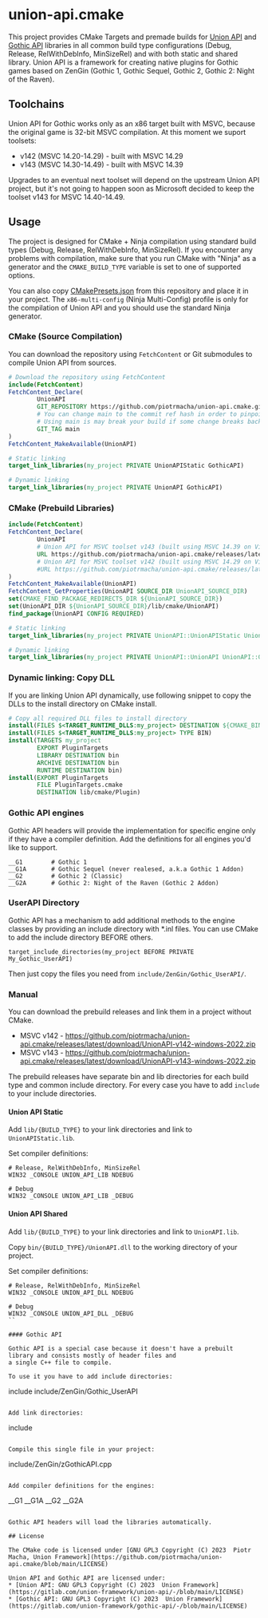 # union-api.cmake

This project provides CMake Targets and premade builds for [Union API](https://gitlab.com/union-framework/union-api) and
[Gothic API](https://gitlab.com/union-framework/gothic-api) libraries in all common build type configurations 
(Debug, Release, RelWithDebInfo, MinSizeRel) and with both static and shared library. 
Union API is a framework for creating native plugins for Gothic games based on ZenGin 
(Gothic 1, Gothic Sequel, Gothic 2, Gothic 2: Night of the Raven).

## Toolchains

Union API for Gothic works only as an x86 target built with MSVC, because the original game is 32-bit MSVC compilation.
At this moment we suport toolsets:
* v142 (MSVC 14.20-14.29) - built with MSVC 14.29
* v143 (MSVC 14.30-14.49) - built with MSVC 14.39

Upgrades to an eventual next toolset will depend on the upstream Union API project, but it's not going to happen
soon as Microsoft decided to keep the toolset v143 for MSVC 14.40-14.49.

## Usage

The project is designed for CMake + Ninja compilation using standard build types (Debug, Release, RelWithDebInfo, MinSizeRel).
If you encounter any problems with compilation, make sure that you run CMake with "Ninja" as a generator and the
`CMAKE_BUILD_TYPE` variable is set to one of supported options. 

You can also copy [CMakePresets.json](https://github.com/piotrmacha/union-api.cmake/blob/main/CMakePresets.json) 
from this repository and place it in your project. The `x86-multi-config` (Ninja Multi-Config) profile is only for the compilation of
Union API and you should use the standard Ninja generator. 

### CMake (Source Compilation)

You can download the repository using `FetchContent` or Git submodules to compile Union API from sources.

```cmake
# Download the repository using FetchContent
include(FetchContent)
FetchContent_Declare(
        UnionAPI
        GIT_REPOSITORY https://github.com/piotrmacha/union-api.cmake.git
        # You can change main to the commit ref hash in order to pinpoint your build to specific version.
        # Using main is may break your build if some change breaks backwards compatibility. 
        GIT_TAG main 
)
FetchContent_MakeAvailable(UnionAPI)

# Static linking
target_link_libraries(my_project PRIVATE UnionAPIStatic GothicAPI)

# Dynamic linking 
target_link_libraries(my_project PRIVATE UnionAPI GothicAPI)
```

### CMake (Prebuild Libraries)

```cmake
include(FetchContent)
FetchContent_Declare(
        UnionAPI
        # Union API for MSVC toolset v143 (built using MSVC 14.39 on Visual Studio 2022)
        URL https://github.com/piotrmacha/union-api.cmake/releases/latest/download/UnionAPI-v143-windows-2022.zip
        # Union API for MSVC toolset v142 (built using MSVC 14.29 on Visual Studio 2022)
        #URL https://github.com/piotrmacha/union-api.cmake/releases/latest/download/UnionAPI-v142-windows-2022.zip
)
FetchContent_MakeAvailable(UnionAPI)
FetchContent_GetProperties(UnionAPI SOURCE_DIR UnionAPI_SOURCE_DIR)
set(CMAKE_FIND_PACKAGE_REDIRECTS_DIR ${UnionAPI_SOURCE_DIR})
set(UnionAPI_DIR ${UnionAPI_SOURCE_DIR}/lib/cmake/UnionAPI)
find_package(UnionAPI CONFIG REQUIRED)

# Static linking
target_link_libraries(my_project PRIVATE UnionAPI::UnionAPIStatic UnionAPI::GothicAPI)

# Dynamic linking
target_link_libraries(my_project PRIVATE UnionAPI::UnionAPI UnionAPI::GothicAPI)
```

### Dynamic linking: Copy DLL

If you are linking Union API dynamically, use following snippet to copy the DLLs to the install directory on CMake install. 

```cmake
# Copy all required DLL files to install directory
install(FILES $<TARGET_RUNTIME_DLLS:my_project> DESTINATION ${CMAKE_BINARY_DIR})
install(FILES $<TARGET_RUNTIME_DLLS:my_project> TYPE BIN)
install(TARGETS my_project
        EXPORT PluginTargets
        LIBRARY DESTINATION bin
        ARCHIVE DESTINATION bin
        RUNTIME DESTINATION bin)
install(EXPORT PluginTargets
        FILE PluginTargets.cmake
        DESTINATION lib/cmake/Plugin)
```

### Gothic API engines

Gothic API headers will provide the implementation for specific engine only if they have a compiler definition.
Add the definitions for all engines you'd like to support.

```
__G1        # Gothic 1
__G1A       # Gothic Sequel (never realesed, a.k.a Gothic 1 Addon)
__G2        # Gothic 2 (Classic)
__G2A       # Gothic 2: Night of the Raven (Gothic 2 Addon)
```

### UserAPI Directory

Gothic API has a mechanism to add additional methods to the engine classes by providing an include 
directory with *.inl files. You can use CMake to add the include directory BEFORE others. 
```
target_include_directories(my_project BEFORE PRIVATE My_Gothic_UserAPI)
```

Then just copy the files you need from `include/ZenGin/Gothic_UserAPI/`.

### Manual 

You can download the prebuild releases and link them in a project without CMake.
* MSVC v142 -  https://github.com/piotrmacha/union-api.cmake/releases/latest/download/UnionAPI-v142-windows-2022.zip
* MSVC v143 -  https://github.com/piotrmacha/union-api.cmake/releases/latest/download/UnionAPI-v143-windows-2022.zip

The prebuild releases have separate bin and lib directories for each build type and common include directory.
For every case you have to add `include` to your include directories.

#### Union API Static

Add `lib/{BUILD_TYPE}` to your link directories and link to `UnionAPIStatic.lib`.

Set compiler definitions:
```
# Release, RelWithDebInfo, MinSizeRel
WIN32 _CONSOLE UNION_API_LIB NDEBUG

# Debug
WIN32 _CONSOLE UNION_API_LIB _DEBUG
```

#### Union API Shared

Add `lib/{BUILD_TYPE}` to your link directories and link to `UnionAPI.lib`.

Copy `bin/{BUILD_TYPE}/UnionAPI.dll` to the working directory of your project.

Set compiler definitions:
```
# Release, RelWithDebInfo, MinSizeRel
WIN32 _CONSOLE UNION_API_DLL NDEBUG

# Debug
WIN32 _CONSOLE UNION_API_DLL _DEBUG
``

#### Gothic API 

Gothic API is a special case because it doesn't have a prebuilt library and consists mostly of header files and
a single C++ file to compile. 

To use it you have to add include directories:
```
include
include/ZenGin/Gothic_UserAPI
```

Add link directories:
```
include
```

Compile this single file in your project:
```
include/ZenGin/zGothicAPI.cpp
```

Add compiler definitions for the engines:
```
__G1 __G1A __G2 __G2A
```

Gothic API headers will load the libraries automatically.

## License

The CMake code is licensed under [GNU GPL3 Copyright (C) 2023  Piotr Macha, Union Framework](https://github.com/piotrmacha/union-api.cmake/blob/main/LICENSE)

Union API and Gothic API are licensed under:
* [Union API: GNU GPL3 Copyright (C) 2023  Union Framework](https://gitlab.com/union-framework/union-api/-/blob/main/LICENSE)
* [Gothic API: GNU GPL3 Copyright (C) 2023  Union Framework](https://gitlab.com/union-framework/gothic-api/-/blob/main/LICENSE)